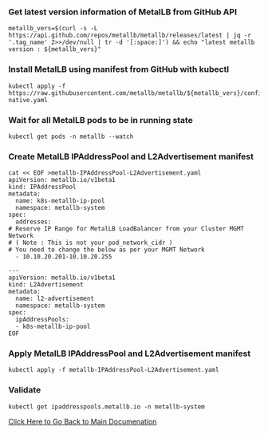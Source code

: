 ### Get latest version information of MetalLB from GitHub API
```
metallb_vers=$(curl -s -L https://api.github.com/repos/metallb/metallb/releases/latest | jq -r '.tag_name' 2>>/dev/null | tr -d '[:space:]') && echo "latest metallb version : ${metallb_vers}"
```
### Install MetalLB using manifest from GitHub with kubectl
```
kubectl apply -f https://raw.githubusercontent.com/metallb/metallb/${metallb_vers}/config/manifests/metallb-native.yaml
```
### Wait for all MetalLB pods to be in running state
```
kubectl get pods -n metallb --watch
```
### Create MetalLB IPAddressPool and L2Advertisement manifest
```
cat << EOF >metallb-IPAddressPool-L2Advertisement.yaml
apiVersion: metallb.io/v1beta1
kind: IPAddressPool
metadata:
  name: k8s-metallb-ip-pool
  namespace: metallb-system
spec:
  addresses:
# Reserve IP Range for MetalLB LoadBalancer from your Cluster MGMT Network
# ( Note : This is not your pod_network_cidr )
# You need to change the below as per your MGMT Network
  - 10.10.20.201-10.10.20.255

---
apiVersion: metallb.io/v1beta1
kind: L2Advertisement
metadata:
  name: l2-advertisement
  namespace: metallb-system
spec:
  ipAddressPools:
  - k8s-metallb-ip-pool
EOF
```
### Apply MetalLB IPAddressPool and L2Advertisement manifest
```
kubectl apply -f metallb-IPAddressPool-L2Advertisement.yaml
```
### Validate
```
kubectl get ipaddresspools.metallb.io -n metallb-system
```
[Click Here to Go Back to Main Documenation](manual-install-k8s-cluster.md#addons-for-the-cluster-for-networking-and-storage-needs)

